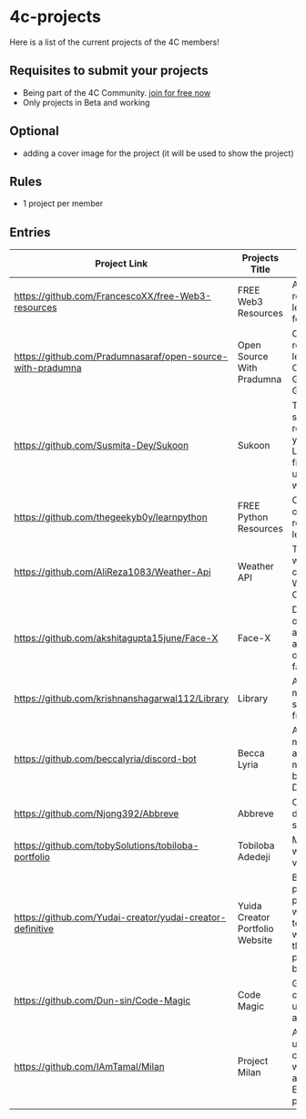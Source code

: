 # 4c-projects

Here is a list of the current projects of the 4C members!

## Requisites to submit your projects

- Being part of the 4C Community. [join for free now](https://discord.com/invite/ns5x8bTz25)
- Only projects in Beta and working

## Optional

- adding a cover image for the project (it will be used to show the project)

## Rules

- 1 project per member

## Entries

| Project Link                                               | Projects Title                  | Description (optional)                                                                                   | Twitter handle                                         |
| ---------------------------------------------------------- | ------------------------------- | -------------------------------------------------------------------------------------------------------- | ------------------------------------------------------ |
| https://github.com/FrancescoXX/free-Web3-resources         | FREE Web3 Resources             | A list of resources to learn Web3 for FREE                                                               | [FrancescoCiull4](https://twitter.com/FrancescoCiull4) |
| https://github.com/Pradumnasaraf/open-source-with-pradumna | Open Source With Pradumna       | Contains resources to learn about Open Source, Git, and GitHub.                                          | [Pradumna Saraf](https://twitter.com/pradumna_saraf)   |
| https://github.com/Susmita-Dey/Sukoon                      | Sukoon                          | The one step solution to get relief from your stress. Live a stress-free life by using this website.     | [Susmita Dey](https://twitter.com/its_SusmitaDey)      |
| https://github.com/thegeekyb0y/learnpython                 | FREE Python Resources           | Compiled list of Free resources to learn Python                                                          | [thegeekyb0y](https://twitter.com/thegeekyb0y)         |
| https://github.com/AliReza1083/Weather-Api                 | Weather API                     | The place where you can check the Weather of a Country/City                                              | [Ali Reza](https://twitter.com/Ali_Developer05)        |
| https://github.com/akshitagupta15june/Face-X               | Face-X                          | Demonstration of different algorithms and operations on faces.                                           | [Akshita_archer](https://twitter.com/Akshita_archer)   |
| https://github.com/krishnanshagarwal112/Library            | Library                         | A basic library management system [only frontend]                                                        | [KrishnanshDev](https://twitter.com/krishnanshdev)     |
| https://github.com/beccalyria/discord-bot                  | Becca Lyria                     | A community management and moderation bot for Discord.                                                   | [Becca Lyria](https://twitter.com/becca_lyria)         |
| https://github.com/Njong392/Abbreve                        | Abbreve                         | Open source dictionary for slang                                                                         | [njong_emy](https://twitter.com/njong_emy)             |
| https://github.com/tobySolutions/tobiloba-portfolio        | Tobiloba Adedeji                | My portfolio website, version 1.0                                                                        | [toby_solutions](https://twitter.com/toby_solutions)   |
| https://github.com/Yudai-creator/yudai-creator-definitive  | Yuida Creator Portfolio Website | Building my portfolio of porjects, where I going to turn this website into the center point of my brand. | [Yudai H](https://twitter.com/creator_yudai)           |
| https://github.com/Dun-sin/Code-Magic                      | Code Magic                      | Get short css code you can use in your applications                                                      | [Dunsin](https://twitter.com/DunsinWebDev)             |
| https://github.com/IAmTamal/Milan                          | Project Milan                   | A hub for users to collaborate with NGOs and make Earth a better place                                   | [Tamal](https://twitter.com/mrTamall)                  |
